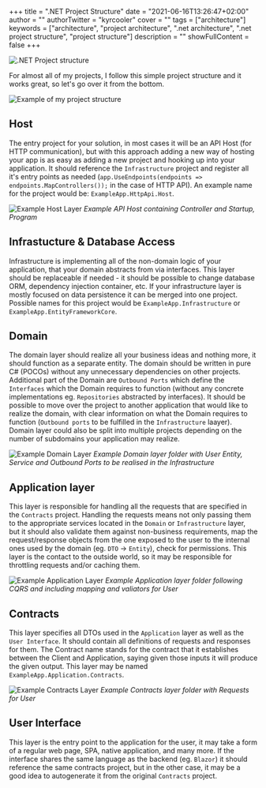 +++
title = ".NET Project Structure"
date = "2021-06-16T13:26:47+02:00"
author = ""
authorTwitter = "kyrcooler"
cover = ""
tags = ["architecture"]
keywords = ["architecture", "project architecture", ".net architecture", ".net project structure", "project structure"]
description = ""
showFullContent = false
+++

![.NET Project structure](https://i.imgur.com/nKMpPXF.png)

For almost all of my projects, I follow this simple project structure and it works great, so let's go over it from the bottom.

![Example of my project structure](https://i.imgur.com/e5py7sN.png)

## Host

The entry project for your solution, in most cases it will be an API Host (for HTTP communication), but with this approach adding a new way of hosting your app is as easy as adding a new project and hooking up into your application. It should reference the `Infrastructure` project and register all it's entry points as needed (`app.UseEndpoints(endpoints => endpoints.MapControllers());` in the case of HTTP API). An example name for the project would be: `ExampleApp.HttpApi.Host`.

![Example Host Layer](https://i.imgur.com/jBDXxys.png)
_Example API Host containing Controller and Startup, Program_

## Infrastucture & Database Access

Infrastructure is implementing all of the non-domain logic of your application, that your domain abstracts from via interfaces. This layer should be replaceable if needed - it should be possible to change database ORM, dependency injection container, etc. If your infrastructure layer is mostly focused on data persistence it can be merged into one project. Possible names for this project would be `ExampleApp.Infrastructure` or `ExampleApp.EntityFrameworkCore`.

## Domain

The domain layer should realize all your business ideas and nothing more, it should function as a separate entity. The domain should be written in pure C# (POCOs) without any unnecessary dependencies on other projects. Additional part of the Domain are `Outbound Ports` which define the `Interfaces` which the Domain requires to function (without any concrete implementations eg. `Repositories` abstracted by interfaces). It should be possible to move over the project to another application that would like to realize the domain, with clear information on what the Domain requires to function (`Outbound ports` to be fulfilled in the `Infrastructure` laayer). Domain layer could also be split into multiple projects depending on the number of subdomains your application may realize. 

![Example Domain Layer](https://i.imgur.com/U3QEx4e.png)
_Example Domain layer folder with User Entity, Service and Outbound Ports to be realised in the Infrastructure_

## Application layer

This layer is responsible for handling all the requests that are specified in the `Contracts` project. Handling the requests means not only passing them to the appropriate services located in the `Domain` or `Infrastructure` layer, but it should also validate them against non-business requirements, map the request/response objects from the one exposed to the user to the internal ones used by the domain (eg. `DTO` -> `Entity`), check for permissions. This layer is the contact to the outside world, so it may be responsible for throttling requests and/or caching them.

![Example Application Layer](https://i.imgur.com/eWFtbMJ.png)
_Example Application layer folder following CQRS and including mapping and valiators for User_

## Contracts

This layer specifies all DTOs used in the `Application` layer as well as the `User Interface`. It should contain all definitions of requests and responses for them. The Contract name stands for the contract that it establishes between the Client and Application, saying given those inputs it will produce the given output. This layer may be named `ExampleApp.Application.Contracts`.

![Example Contracts Layer](https://i.imgur.com/VA6L9TI.png)
_Example Contracts layer folder with Requests for User_

## User Interface

This layer is the entry point to the application for the user, it may take a form of a regular web page, SPA, native application, and many more. If the interface shares the same language as the backend (eg. `Blazor`) it should reference the same contracts project, but in the other case, it may be a good idea to autogenerate it from the original `Contracts` project. 